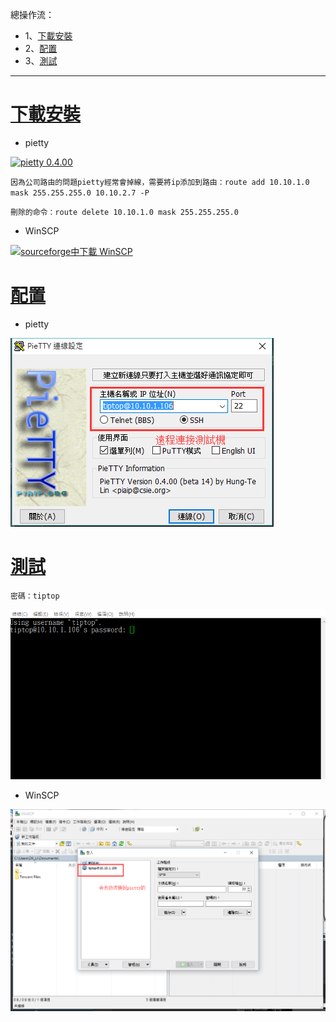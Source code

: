 總操作流：
- 1、[下載安裝](#gbl-01)
- 2、[配置](#gbl-02)
- 3、[測試](#gbl-03)

***

#  <a name="gbl-01" href="#" >下載安裝</a>

-  pietty

[![](https://img.shields.io/badge/pietty-0.4.00-green.svg "pietty 0.4.00")](https://pan.baidu.com/s/1Zh2SmCSamdwBqemShYmIWg)

`因為公司路由的問題pietty經常會掉線，需要將ip添加到路由：route add 10.10.1.0 mask 255.255.255.0 10.10.2.7 -P`

`刪除的命令：route delete 10.10.1.0 mask 255.255.255.0`

- WinSCP

[![](https://img.shields.io/badge/sourceforge中下載-WinSCP-red.svg "sourceforge中下載 WinSCP")](https://sourceforge.net/projects/winscp/)


# <a name="gbl-02" href="#" >配置</a>

-  pietty

![](image/2-1.png)


# <a name="gbl-03" href="#" >測試</a>

```
密碼：tiptop
```

![](image/2-2.gif)


- WinSCP

![](image/2-3.png)